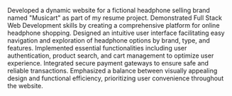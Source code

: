 Developed a dynamic website for a fictional headphone selling brand named "Musicart" as part of my resume project.
Demonstrated Full Stack Web Development skills by creating a comprehensive platform for online headphone shopping.
Designed an intuitive user interface facilitating easy navigation and exploration of headphone options by brand, type, and features.
Implemented essential functionalities including user authentication, product search, and cart management to optimize user experience.
Integrated secure payment gateways to ensure safe and reliable transactions.
Emphasized a balance between visually appealing design and functional efficiency, prioritizing user convenience throughout the website.
